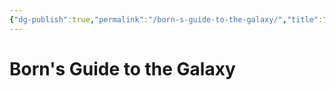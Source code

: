 ```yaml
---
{"dg-publish":true,"permalink":"/born-s-guide-to-the-galaxy/","title":"Born's Guide to the Galaxy","tags":["gardenEntry","gardenEntry"]}
---
```


# Born's Guide to the Galaxy

